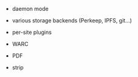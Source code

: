 * daemon mode
* various storage backends (Perkeep, IPFS, git...)
* per-site plugins
* WARC
* PDF
* strip <script> and neuter <form>
* inline small images
* JSON info file w/ metadata and stats
* link rel="canonical"
* WebFonts
* Chrome sandbox
* iframe viewer sandbox
* 3 components: fetcher, storage, viewer
* HTTPS Everywhere

* Readability.js
* SOCKS5 WARC
* createIncognitoBrowserContext
* Fixed viewport size
* Pseudo elements
* iframes
* WARC bundles

